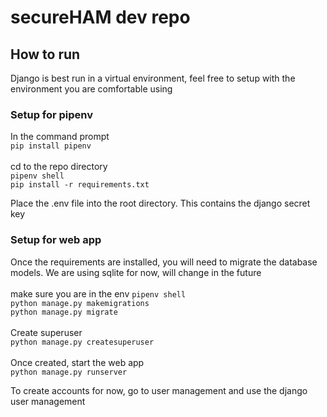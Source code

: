 # secureHAM dev repo
## How to run
Django is best run in a virtual environment, feel free to setup with the environment you are comfortable using
### Setup for pipenv

In the command prompt\
`pip install pipenv`\
\
cd to the repo directory\
`pipenv shell`\
`pip install -r requirements.txt`

Place the .env file into the root directory. This contains the django secret key

### Setup for web app
Once the requirements are installed, you will need to migrate the database models. We are using sqlite for now, will change in the future\
\
make sure you are in the env `pipenv shell`\
`python manage.py makemigrations`\
`python manage.py migrate`\
\
Create superuser\
`python manage.py createsuperuser`\
\
Once created, start the web app\
`python manage.py runserver`

To create accounts for now, go to user management and use the django user management
